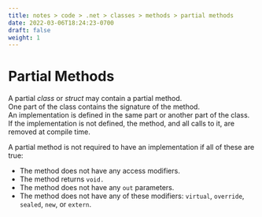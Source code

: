 ```yaml
---
title: notes > code > .net > classes > methods > partial methods
date: 2022-03-06T18:24:23-0700
draft: false
weight: 1
---
```

# Partial Methods
A partial *class* or *struct* may contain a partial method.  
One part of the class contains the signature of the method.  
An implementation is defined in the same part or another part of the class.  
If the implementation is not defined, the method, and all calls to it, are removed at compile time.  

A partial method is not required to have an implementation if all of these are true:
- The method does not have any access modifiers.
- The method returns `void.`
- The method does not have any `out` parameters.
- The method does not have any of these modifiers: `virtual`, `override`, `sealed`, `new`, or `extern`.
